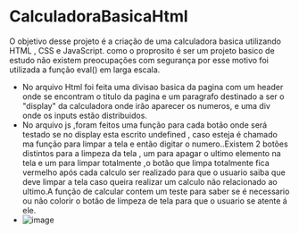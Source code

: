 # CalculadoraBasicaHtml
O objetivo desse projeto é a criação de uma calculadora basica utilizando HTML , CSS e JavaScript.
como o proprosito é ser um projeto basico de estudo não existem preocupações com segurança por esse motivo foi utilizada a função eval() em larga escala.

- No arquivo Html foi feita uma divisao basica da pagina com um header onde se encontram o titulo da pagina e um paragrafo destinado a ser o "display" da calculadora onde irão aparecer os numeros, e uma div onde os inputs estão distribuidos.
- No arquivo js ,foram feitos uma função para cada botão onde será testado se no display esta escrito undefined , caso esteja é chamado ma função para limpar a tela e então digitar o numero..Existem 2 botões distintos para a limpeza da tela , um para apagar o ultimo elemento na tela e um para limpar totalmente ,o botão que limpa totalmente fica vermelho após cada calculo ser realizado para que o usuario saiba que deve limpar a tela caso queira realizar um calculo não relacionado ao ultimo.A função de calcular contem um teste para saber se é necessario ou não colorir o botão de limpeza de tela para que o usuario se atente á ele.
- ![image](https://github.com/BrenoSouS/CalculadoraBasicaHtml/assets/144126028/4b4fba8b-6481-485c-b2fe-621c10b838a9)

